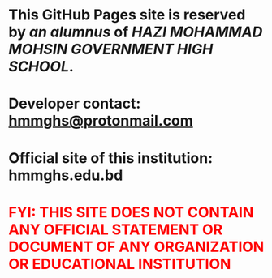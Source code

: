 # This GitHub Pages site is reserved by *an alumnus* of ***HAZI MOHAMMAD MOHSIN GOVERNMENT HIGH SCHOOL***.
# Developer contact: hmmghs@protonmail.com
# Official site of this institution: **hmmghs.edu.bd**
# <span style="color: red;">FYI: THIS SITE DOES NOT CONTAIN ANY OFFICIAL STATEMENT OR DOCUMENT OF ANY ORGANIZATION OR EDUCATIONAL INSTITUTION</span>
